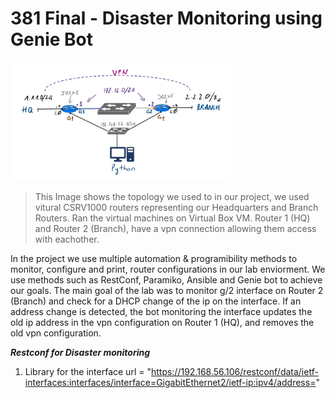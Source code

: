# 381 Final - Disaster Monitoring using Genie Bot
<img src='images/header.png' width=70% />

>This Image shows the topology we used to in our project, we used vitural CSRV1000 routers representing our Headquarters and Branch Routers. Ran the virtual machines on Virtual Box VM. Router 1 (HQ) and Router 2 (Branch), have a vpn connection allowing them access with eachother.

In the project we use multiple automation & programibility methods to monitor, configure and print, router configurations in our lab enviorment. We use methods such as RestConf, Paramiko, Ansible and Genie bot to achieve our goals. The main goal of the lab was to monitor g/2 interface on Router 2 (Branch) and check for a DHCP change of the ip on the interface. If an address change is detected, the bot monitoring the interface updates the old ip address in the vpn configuration on Router 1 (HQ), and removes the old vpn configuration.

***Restconf for Disaster monitoring***

1. Library for the interface
          url = "https://192.168.56.106/restconf/data/ietf-interfaces:interfaces/interface=GigabitEthernet2/ietf-ip:ipv4/address="
        
  
